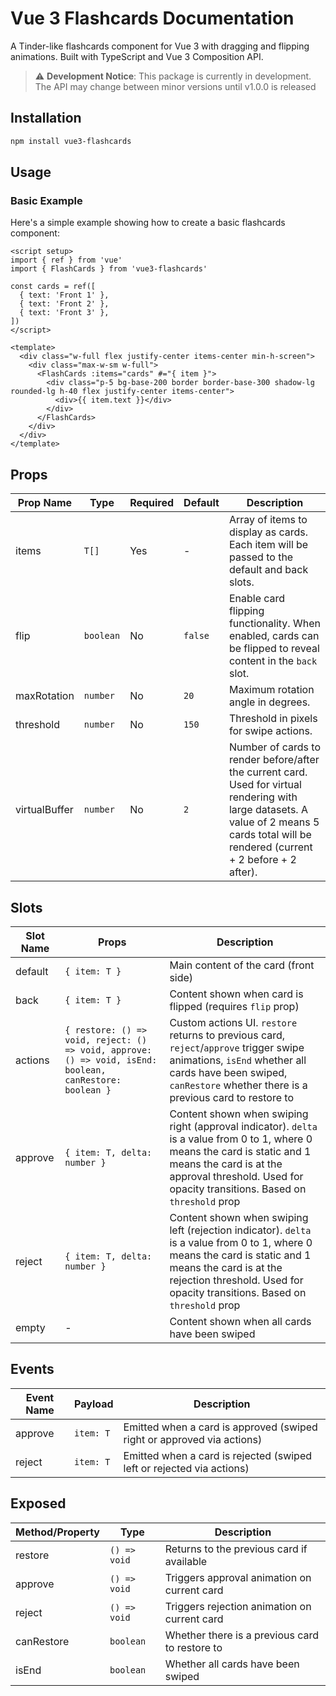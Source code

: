 # Vue 3 Flashcards Documentation

A Tinder-like flashcards component for Vue 3 with dragging and flipping animations. Built with TypeScript and Vue 3 Composition API.

> ⚠️ **Development Notice**: This package is currently in development. The API may change between minor versions until v1.0.0 is released

## Installation

```bash
npm install vue3-flashcards
```

## Usage

### Basic Example

Here's a simple example showing how to create a basic flashcards component:

```vue
<script setup>
import { ref } from 'vue'
import { FlashCards } from 'vue3-flashcards'

const cards = ref([
  { text: 'Front 1' },
  { text: 'Front 2' },
  { text: 'Front 3' },
])
</script>

<template>
  <div class="w-full flex justify-center items-center min-h-screen">
    <div class="max-w-sm w-full">
      <FlashCards :items="cards" #="{ item }">
        <div class="p-5 bg-base-200 border border-base-300 shadow-lg rounded-lg h-40 flex justify-center items-center">
          <div>{{ item.text }}</div>
        </div>
      </FlashCards>
    </div>
  </div>
</template>
```

## Props

| Prop Name | Type | Required | Default | Description |
|-----------|------|----------|---------|-------------|
| items | `T[]` | Yes | - | Array of items to display as cards. Each item will be passed to the default and back slots. |
| flip | `boolean` | No | `false` | Enable card flipping functionality. When enabled, cards can be flipped to reveal content in the `back` slot. |
| maxRotation | `number` | No | `20` | Maximum rotation angle in degrees. |
| threshold | `number` | No | `150` | Threshold in pixels for swipe actions. |
| virtualBuffer | `number` | No | `2` | Number of cards to render before/after the current card. Used for virtual rendering with large datasets. A value of 2 means 5 cards total will be rendered (current + 2 before + 2 after). |

## Slots

| Slot Name | Props | Description |
|-----------|-------|-------------|
| default | `{ item: T }` | Main content of the card (front side) |
| back | `{ item: T }` | Content shown when card is flipped (requires `flip` prop) |
| actions | `{ restore: () => void, reject: () => void, approve: () => void, isEnd: boolean, canRestore: boolean }` | Custom actions UI. `restore` returns to previous card, `reject`/`approve` trigger swipe animations, `isEnd` whether all cards have been swiped, `canRestore` whether there is a previous card to restore to |
| approve | `{ item: T, delta: number }` | Content shown when swiping right (approval indicator). `delta` is a value from 0 to 1, where 0 means the card is static and 1 means the card is at the approval threshold. Used for opacity transitions. Based on `threshold` prop |
| reject | `{ item: T, delta: number }` | Content shown when swiping left (rejection indicator). `delta` is a value from 0 to 1, where 0 means the card is static and 1 means the card is at the rejection threshold. Used for opacity transitions. Based on `threshold` prop |
| empty | - | Content shown when all cards have been swiped |

## Events

| Event Name | Payload | Description |
|------------|---------|-------------|
| approve | `item: T` | Emitted when a card is approved (swiped right or approved via actions) |
| reject | `item: T` | Emitted when a card is rejected (swiped left or rejected via actions) |

## Exposed
| Method/Property | Type | Description |
|----------------|------|-------------|
| restore | `() => void` | Returns to the previous card if available |
| approve | `() => void` | Triggers approval animation on current card |
| reject | `() => void` | Triggers rejection animation on current card |
| canRestore | `boolean` | Whether there is a previous card to restore to |
| isEnd | `boolean` | Whether all cards have been swiped |
